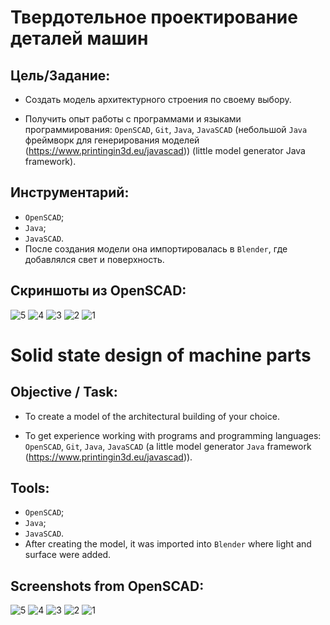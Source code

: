 # Твердотельное проектирование деталей машин 

## **Цель/Задание:**

- Создать модель архитектурного строения по своему выбору.

- Получить опыт работы с программами и языками программирования: `OpenSCAD`, `Git`, `Java`, `JavaSCAD` (небольшой `Java` фреймворк для генерирования моделей (https://www.printingin3d.eu/javascad)) (little model generator Java framework).

## **Инструментарий:**

- `OpenSCAD`;
- `Java`;
- `JavaSCAD`.
- После создания модели она импортировалась в `Blender`, где добавлялся свет и поверхность.

## Скриншоты из OpenSCAD:

![5](../Lab5/image/5.png)
![4](../Lab5/image/4.png)
![3](../Lab5/image/3.png)
![2](../Lab5/image/2.png)
![1](../Lab5/image/1.png)


# Solid state design of machine parts 

## **Objective / Task:**

- To create a model of the architectural building of your choice.

- To get experience working with programs and programming languages: `OpenSCAD`, `Git`, `Java`, `JavaSCAD` (a little model generator `Java` framework (https://www.printingin3d.eu/javascad)).

## **Tools:**

- `OpenSCAD`;
- `Java`;
- `JavaSCAD`.
- After creating the model, it was imported into `Blender` where light and surface were added.

## Screenshots from OpenSCAD:

![5](../Lab5/image/5.png)
![4](../Lab5/image/4.png)
![3](../Lab5/image/3.png)
![2](../Lab5/image/2.png)
![1](../Lab5/image/1.png)



